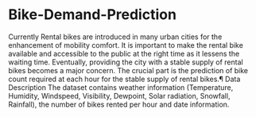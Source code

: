 # Bike-Demand-Prediction

Currently Rental bikes are introduced in many urban cities for the enhancement of mobility comfort. It is important to make the rental bike available and accessible to the public at the right time as it lessens the waiting time. Eventually, providing the city with a stable supply of rental bikes becomes a major concern. The crucial part is the prediction of bike count required at each hour for the stable supply of rental bikes.¶
Data Description 
The dataset contains weather information (Temperature, Humidity, Windspeed, Visibility, Dewpoint, Solar radiation, Snowfall, Rainfall), the number of bikes rented per hour and date information.
